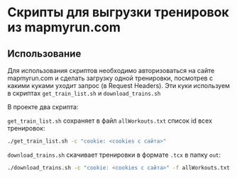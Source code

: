 # Скрипты для выгрузки тренировок из mapmyrun.com

## Использование
Для использования скриптов необходимо авторизоваться на сайте mapmyrun.com и сделать загрузку одной тренировки, посмотрев с какими куками уходит запрос (в Request Headers). Эти куки используем в скриптах `get_train_list.sh` и `download_trains.sh`

В проекте два скрипта:

`get_train_list.sh` сохраняет в файл `allWorkouts.txt` список id всех тренировок:
```bash
./get_train_list.sh -c "cookie: <cookies с сайта>"
```

`download_trains.sh` скачивает тренировки в формате `.tcx` в папку `out`:
```bash
./download_trains.sh -c "cookie: <cookies с сайта>" -f allWorkouts.txt
```
